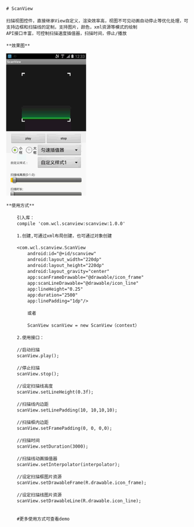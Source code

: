     # ScanView

    扫描视图控件，直接继承View自定义，渲染效率高，视图不可见动画自动停止等优化处理，可支持边框和扫描线的定制，支持图片，颜色，xml资源等模式的绘制
    API接口丰富，可控制扫描速度插值器，扫描时间，停止/播放

    **效果图**
    
![name](https://github.com/wcl9900/ScanView/blob/95a8df11501bae77616e3757c8e9f35e5ff298d7/scanview.gif)

    **使用方式**
    
        引入库：
        compile 'com.wcl.scanview:scanview:1.0.0'
    
        1.创建,可通过xml布局创建，也可通过对象创建
        
        <com.wcl.scanview.ScanView
            android:id="@+id/scanview"
            android:layout_width="220dp"
            android:layout_height="220dp"
            android:layout_gravity="center"
            app:scanFrameDrawable="@drawable/icon_frame"
            app:scanLineDrawable="@drawable/icon_line"
            app:lineHeight="0.25"
            app:duration="2500"
            app:linePadding="1dp"/>
            
            或者
            
            ScanView scanView = new ScanView（context）
        
        2.使用接口：
        
        //启动扫描
        scanView.play();
        
        //停止扫描
        scanView.stop();
            
        //设定扫描线高度
        scanView.setLineHeight(0.3f);
        
        //扫描线内边距
        scanView.setLinePadding(10, 10,10,10);
        
        //扫描框内边距
        scanView.setFramePadding(0, 0, 0,0);
        
        //扫描时间
        scanView.setDuration(3000);
        
        //扫描线动画插值器
        scanView.setInterpolator(interpolator);
        
        //设定扫描框图片资源
        scanView.setDrawableFrame(R.drawable.icon_frame);
        
        //设定扫描线图片资源
        scanView.setDrawableLine(R.drawable.icon_line);
        
        
        #更多使用方式可查看demo
        